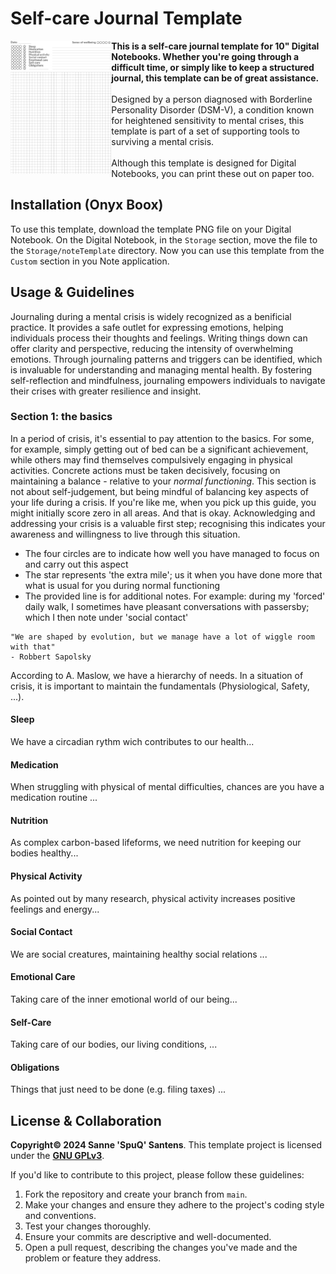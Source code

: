 # Self-care Journal Template
<img src="journal-template.png" align="left" width="32%" />
<strong>This is a self-care journal template for 10" Digital Notebooks. Whether you're going through a difficult time, or simply like to keep a structured journal, this template can be of great assistance.</strong><br/>
<br/>
Designed by a person diagnosed with Borderline Personality Disorder (DSM-V), a condition known for heightened sensitivity to mental crises, this template is part of a set of supporting tools to surviving a mental crisis.<br/>
<br/>
Although this template is designed for Digital Notebooks, you can print these out on paper too.
<br clear="left"/>

## Installation (Onyx Boox)
To use this template, download the template PNG file on your Digital Notebook. On the Digital Notebook, in the `Storage` section, move the file to the `Storage/noteTemplate` directory. Now you can use this template from the `Custom` section in you Note application.

## Usage & Guidelines
Journaling during a mental crisis is widely recognized as a benificial practice. It provides a safe outlet for expressing emotions, helping individuals process their thoughts and feelings. Writing things down can offer clarity and perspective, reducing the intensity of overwhelming emotions. Through journaling patterns and triggers can be identified, which is invaluable for understanding and managing mental health. By fostering self-reflection and mindfulness, journaling empowers individuals to navigate their crises with greater resilience and insight.

### Section 1: the basics
In a period of crisis, it's essential to pay attention to the basics. For some, for example, simply getting out of bed can be a significant achievement, while others may find themselves compulsively engaging in physical activities. Concrete actions must be taken decisively, focusing on maintaining a balance - relative to your _normal functioning_. This section is not about self-judgement, but being mindful of balancing key aspects of your life during a crisis. If you're like me, when you pick up this guide, you might initially score zero in all areas. And that is okay. Acknowledging and addressing your crisis is a valuable first step; recognising this indicates your awareness and willingness to live through this situation.

- The four circles are to indicate how well you have managed to focus on and carry out this aspect
- The star represents 'the extra mile'; us it when you have done more that what is usual for you during normal functioning
- The provided line is for additional notes. For example: during my 'forced' daily walk, I sometimes have pleasant conversations with passersby; which I then note under 'social contact' 

```
"We are shaped by evolution, but we manage have a lot of wiggle room with that"
- Robbert Sapolsky
```
According to A. Maslow, we have a hierarchy of needs. In a situation of crisis, it is important to maintain the fundamentals (Physiological, Safety, ...).
#### Sleep
We have a circadian rythm wich contributes to our health...
#### Medication
When struggling with physical of mental difficulties, chances are you have a medication routine ...
#### Nutrition
As complex carbon-based lifeforms, we need nutrition for keeping our bodies healthy...
#### Physical Activity
As pointed out by many research, physical activity increases positive feelings and energy...
#### Social Contact
We are social creatures, maintaining healthy social relations ...
#### Emotional Care
Taking care of the inner emotional world of our being...
#### Self-Care
Taking care of our bodies, our living conditions, ...
#### Obligations
Things that just need to be done (e.g. filing taxes) ...

## License & Collaboration
**Copyright© 2024 Sanne 'SpuQ' Santens**. This template project is licensed under the **[GNU GPLv3](https://www.gnu.org/licenses/gpl-3.0.en.html)**.

If you'd like to contribute to this project, please follow these guidelines:
1. Fork the repository and create your branch from `main`.
2. Make your changes and ensure they adhere to the project's coding style and conventions.
3. Test your changes thoroughly.
4. Ensure your commits are descriptive and well-documented.
5. Open a pull request, describing the changes you've made and the problem or feature they address.